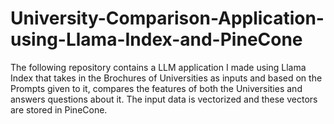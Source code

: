 # University-Comparison-Application-using-Llama-Index-and-PineCone
The following repository contains a LLM application I made using Llama Index that takes in the Brochures of Universities as inputs and based on the Prompts given to it, compares the features of both the Universities and answers questions about it. The input data is vectorized and these vectors are stored in PineCone.
